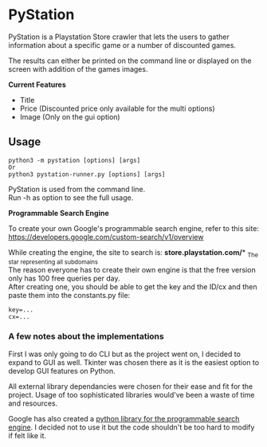 # **PyStation**

PyStation is a Playstation Store crawler that lets the users to gather information about a specific game or a number of discounted games.  

The results can either be printed on the command line or displayed on the screen with addition of the games images.

**Current Features**
- Title
- Price (Discounted price only available for the multi options)
- Image (Only on the gui option)

## **Usage**
    python3 -m pystation [options] [args]
    Or
    python3 pystation-runner.py [options] [args]

PyStation is used from the command line.  
Run -h as option to see the full usage.

**Programmable Search Engine**  

To create your own Google's programmable search engine, refer to this site: https://developers.google.com/custom-search/v1/overview
  
While creating the engine, the site to search is: **store.playstation.com/*** <sub>The star representing all subdomains</sub>  
The reason everyone has to create their own engine is that the free version only has 100 free queries per day.  
After creating one, you should be able to get the key and the ID/cx and then paste them into the constants.py file:

    key=...
    cx=...

### **A few notes about the implementations**

First I was only going to do CLI but as the project went on, I decided to expand to GUI as well. Tkinter was chosen there as it is the easiest option to develop GUI features on Python.  

All external library dependancies were chosen for their ease and fit for the project. Usage of too sophisticated libraries would've been a waste of time and resources.

Google has also created a [python library for the programmable search engine](https://github.com/googleapis/google-api-python-client). I decided not to use it but the code shouldn't be too hard to modify if felt like it.